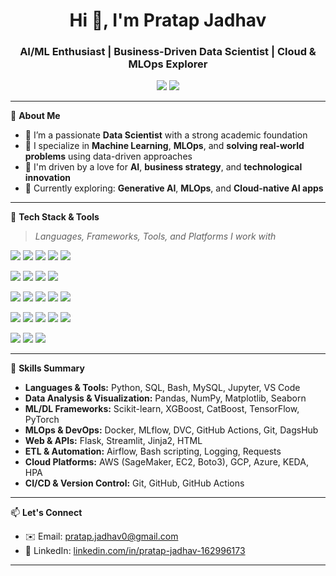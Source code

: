 <h1 align="center">Hi 👋, I'm Pratap Jadhav</h1>
<h3 align="center">AI/ML Enthusiast | Business-Driven Data Scientist | Cloud & MLOps Explorer</h3>

<p align="center">
  <a href="mailto:pratap.jadhav0@gmail.com"><img src="https://img.shields.io/badge/Email-pratap.jadhav0@gmail.com-red?style=flat-square&logo=gmail"></a>
  <a href="https://www.linkedin.com/in/pratap-jadhav-162996173/" target="_blank"><img src="https://img.shields.io/badge/LinkedIn-Pratap%20Jadhav-blue?style=flat-square&logo=linkedin"></a>
</p>

---

🎯 **About Me**

- 🧠 I’m a passionate **Data Scientist** with a strong academic foundation  
- 🤖 I specialize in **Machine Learning**, **MLOps**, and **solving real-world problems** using data-driven approaches  
- 💼 I'm driven by a love for **AI**, **business strategy**, and **technological innovation**
- 🌱 Currently exploring: **Generative AI**, **MLOps**, and **Cloud-native AI apps**

---

🧰 **Tech Stack & Tools**

> *Languages, Frameworks, Tools, and Platforms I work with*

<p align="left">
  <img src="https://img.shields.io/badge/Python-3670A0?style=flat&logo=python&logoColor=white"/>
  <img src="https://img.shields.io/badge/SQL-003B57?style=flat&logo=postgresql&logoColor=white"/>
  <img src="https://img.shields.io/badge/Bash-1f1f1f?style=flat&logo=gnubash&logoColor=white"/>
  <img src="https://img.shields.io/badge/Jupyter-F37626.svg?style=flat&logo=Jupyter&logoColor=white"/>
  <img src="https://img.shields.io/badge/VSCode-007ACC?style=flat&logo=visual-studio-code&logoColor=white"/>
</p>

<p align="left">
  <img src="https://img.shields.io/badge/Pandas-150458?style=flat&logo=pandas&logoColor=white"/>
  <img src="https://img.shields.io/badge/Numpy-013243?style=flat&logo=numpy&logoColor=white"/>
  <img src="https://img.shields.io/badge/Matplotlib-ffffff?style=flat&logo=matplotlib&logoColor=black"/>
  <img src="https://img.shields.io/badge/Seaborn-005571?style=flat"/>
</p>

<p align="left">
  <img src="https://img.shields.io/badge/TensorFlow-FF6F00?style=flat&logo=tensorflow&logoColor=white"/>
  <img src="https://img.shields.io/badge/PyTorch-EE4C2C?style=flat&logo=pytorch&logoColor=white"/>
  <img src="https://img.shields.io/badge/Scikit--Learn-F7931E?style=flat&logo=scikitlearn&logoColor=white"/>
  <img src="https://img.shields.io/badge/XGBoost-ffffff?style=flat&logo=xgboost&logoColor=orange"/>
  <img src="https://img.shields.io/badge/CatBoost-EE9B00?style=flat"/>
</p>

<p align="left">
  <img src="https://img.shields.io/badge/Docker-2496ED?style=flat&logo=docker&logoColor=white"/>
  <img src="https://img.shields.io/badge/GitHub%20Actions-2088FF?style=flat&logo=github-actions&logoColor=white"/>
  <img src="https://img.shields.io/badge/MLflow-0194E2?style=flat&logo=mlflow&logoColor=white"/>
  <img src="https://img.shields.io/badge/DVC-945DD6?style=flat"/>
  <img src="https://img.shields.io/badge/DagsHub-FFCE00?style=flat"/>
</p>

<p align="left">
  <img src="https://img.shields.io/badge/AWS-232F3E?style=flat&logo=amazon-aws&logoColor=white"/>
  <img src="https://img.shields.io/badge/Google%20Cloud-4285F4?style=flat&logo=google-cloud&logoColor=white"/>
  <img src="https://img.shields.io/badge/Azure-0078D4?style=flat&logo=microsoftazure&logoColor=white"/>
</p>

---

🚀 **Skills Summary**

- **Languages & Tools:** Python, SQL, Bash, MySQL, Jupyter, VS Code  
- **Data Analysis & Visualization:** Pandas, NumPy, Matplotlib, Seaborn  
- **ML/DL Frameworks:** Scikit-learn, XGBoost, CatBoost, TensorFlow, PyTorch  
- **MLOps & DevOps:** Docker, MLflow, DVC, GitHub Actions, Git, DagsHub  
- **Web & APIs:** Flask, Streamlit, Jinja2, HTML  
- **ETL & Automation:** Airflow, Bash scripting, Logging, Requests  
- **Cloud Platforms:** AWS (SageMaker, EC2, Boto3), GCP, Azure, KEDA, HPA  
- **CI/CD & Version Control:** Git, GitHub, GitHub Actions

---

📫 **Let's Connect**

- ✉️ Email: [pratap.jadhav0@gmail.com](mailto:pratap.jadhav0@gmail.com)  
- 💼 LinkedIn: [linkedin.com/in/pratap-jadhav-162996173](https://www.linkedin.com/in/pratap-jadhav-162996173/)  

---

<!---
✨ Fun fact: This README appears on my GitHub profile because it's a special repository named like my username.
--->
